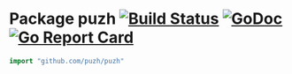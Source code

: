 # Package puzh [![Build Status](https://travis-ci.com/puzh/puzh.svg?branch=master)](https://travis-ci.com/puzh/puzh) [![GoDoc](https://godoc.org/github.com/puzh/puzh?status.svg)](https://godoc.org/github.com/puzh/puzh) [![Go Report Card](https://goreportcard.com/badge/github.com/puzh/puzh)](https://goreportcard.com/report/github.com/puzh/puzh)

```go
import "github.com/puzh/puzh"
```
